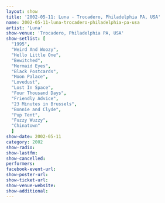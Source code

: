 ```yaml
---
layout: show
title: '2002-05-11: Luna - Trocadero, Philadelphia PA, USA'
name: 2002-05-11-luna-trocadero-philadelphia-pa-usa
artist: 'Luna'
show-venue: 'Trocadero, Philadelphia PA, USA'
show-setlist: [
  "1995",
  "Weird And Woozy",
  "Hello Little One",
  "Bewitched",
  "Mermaid Eyes",
  "Black Postcards",
  "Moon Palace",
  "Lovedust",
  "Lost In Space",
  "Four Thousand Days",
  "Friendly Advice",
  "23 Minutes in Brussels",
  "Bonnie and Clyde",
  "Pup Tent",
  "Fuzzy Wuzzy",
  "Chinatown"
  ]
show-date: 2002-05-11
category: 2002
show-radio: 
show-lastfm: 
show-cancelled: 
performers: 
facebook-event-url: 
show-poster-url: 
show-ticket-url: 
show-venue-website: 
show-additional: 
---
```


